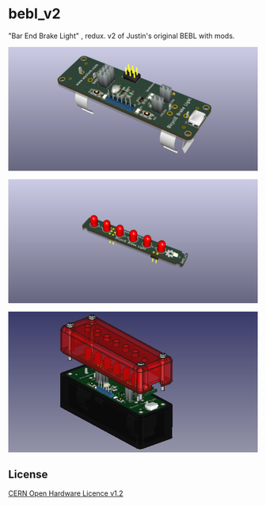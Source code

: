 bebl_v2
=======

"Bar End Brake Light" , redux. v2 of Justin's original BEBL with mods.

![bebl main board](https://github.com/wyolum/bebl_v2/blob/master/kicad/images/bebl_v2_07.png)

![bebl LED board](https://github.com/wyolum/bebl_v2/blob/master/kicad/images/bebl_v2_08.png)

![bebl with 3D printed housing](https://github.com/wyolum/bebl_v2/blob/master/fabricate/bebl_v2.png)


License
-------
[CERN Open Hardware Licence v1.2 ]

[CERN Open Hardware Licence v1.2 ]:http://www.ohwr.org/attachments/2388/cern_ohl_v_1_2.txt
